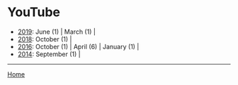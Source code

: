# YouTube

  * [2019](./youtube-2019.md): 
      June (1) | 
      March (1) | 
  * [2018](./youtube-2018.md): 
      October (1) | 
  * [2016](./youtube-2016.md): 
      October (1) | 
      April (6) | 
      January (1) | 
  * [2014](./youtube-2014.md): 
      September (1) | 

----

[Home](../)
